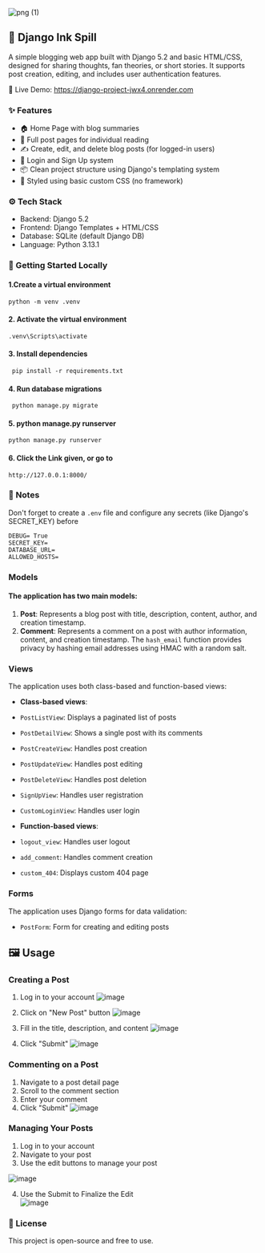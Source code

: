 ![png (1)](https://github.com/user-attachments/assets/9c555e73-11f6-40c7-b8e4-c8e41d009354)

## 📝 Django Ink Spill

A simple blogging web app built with Django 5.2 and basic HTML/CSS, designed for sharing thoughts, fan theories, or short stories. It supports post creation, editing, and includes user authentication features.

🔗 Live Demo: https://django-project-jwx4.onrender.com

### ✨ Features
* 🏠 Home Page with blog summaries
* 📄 Full post pages for individual reading
* ✍️ Create, edit, and delete blog posts (for logged-in users)
* 🔐 Login and Sign Up system
* 📦 Clean project structure using Django's templating system
* 🎨 Styled using basic custom CSS (no framework)

### ⚙️ Tech Stack
* Backend: Django 5.2
* Frontend: Django Templates + HTML/CSS
* Database: SQLite (default Django DB)
* Language: Python 3.13.1

### 🚀 Getting Started Locally
#### 1.Create a virtual environment
``` python -m venv .venv ```
#### 2. Activate the virtual environment
```.venv\Scripts\activate```
#### 3. Install dependencies
``` pip install -r requirements.txt```
#### 4. Run database migrations
``` python manage.py migrate```
#### 5. python manage.py runserver
``` python manage.py runserver ```
#### 6. Click the Link given, or go to
``` http://127.0.0.1:8000/ ```
### 📌 Notes
Don't forget to create a ```.env``` file and configure any secrets (like Django's SECRET_KEY) before 
``` 
DEBUG= True
SECRET_KEY=
DATABASE_URL=
ALLOWED_HOSTS=
```
### Models

#### The application has two main models:

1. **Post**: Represents a blog post with title, description, content, author, and creation timestamp.
2. **Comment**: Represents a comment on a post with author information, content, and creation timestamp. 
  The `hash_email` function provides privacy by hashing email addresses using HMAC with a random salt.
### Views

The application uses both class-based and function-based views:

- **Class-based views**:

- `PostListView`: Displays a paginated list of posts
- `PostDetailView`: Shows a single post with its comments
- `PostCreateView`: Handles post creation
- `PostUpdateView`: Handles post editing
- `PostDeleteView`: Handles post deletion
- `SignUpView`: Handles user registration
- `CustomLoginView`: Handles user login



- **Function-based views**:

- `logout_view`: Handles user logout
- `add_comment`: Handles comment creation
- `custom_404`: Displays custom 404 page

### Forms

The application uses Django forms for data validation:

- `PostForm`: Form for creating and editing posts

## 🖼️ Usage

### Creating a Post

1. Log in to your account
  ![image](https://github.com/user-attachments/assets/f30e0dc3-7f1e-48b8-9106-33f8f705cead)

2. Click on "New Post" button
  ![image](https://github.com/user-attachments/assets/f4b9b263-7815-4173-80b2-dd0429087598)

3. Fill in the title, description, and content
  ![image](https://github.com/user-attachments/assets/94409c28-62e1-4599-a2dd-de76cf37093b)

4. Click "Submit"
  ![image](https://github.com/user-attachments/assets/07fb151f-d6b7-4e55-b908-73ad0a64f73b)



### Commenting on a Post

1. Navigate to a post detail page
2. Scroll to the comment section
3. Enter your comment
4. Click "Submit"
  ![image](https://github.com/user-attachments/assets/08575654-340c-4fe8-9109-f035114893d1)



### Managing Your Posts

1. Log in to your account
2. Navigate to your post
3. Use the edit buttons to manage your post

  ![image](https://github.com/user-attachments/assets/40cc3a4e-6386-4efb-82df-220bf0804d92)

4. Use the Submit to Finalize the Edit  
  ![image](https://github.com/user-attachments/assets/b9c3c02b-302c-4929-8490-04c37667647b)




### 📃 License
This project is open-source and free to use.
